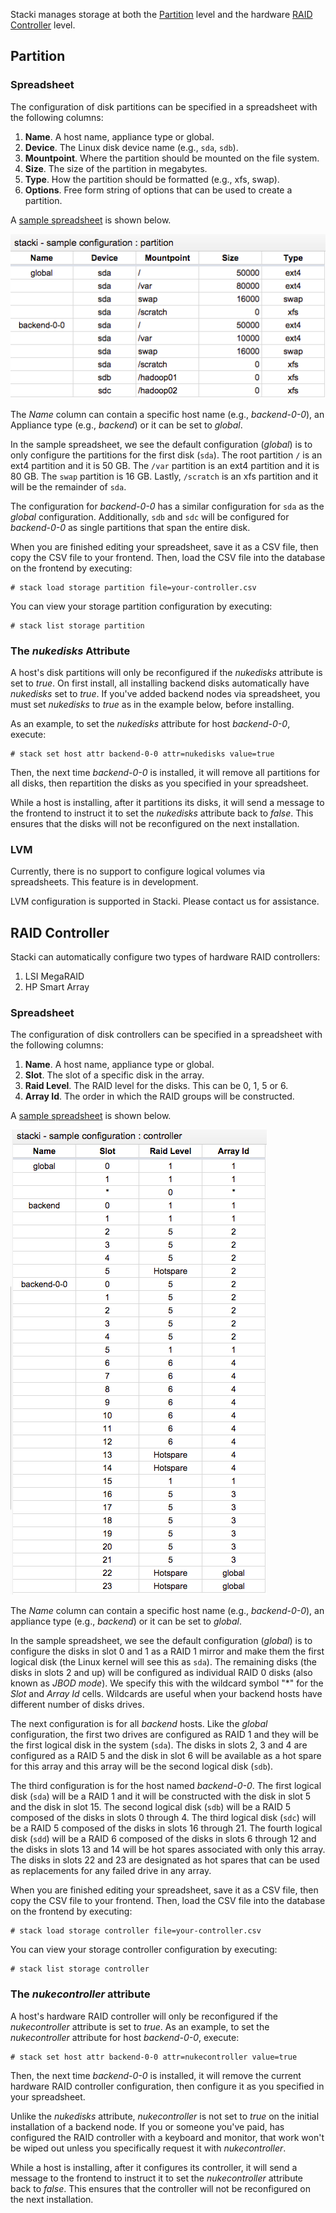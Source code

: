 Stacki manages storage at both the [Partition](#partition) level and the hardware
[RAID Controller](#raid-controller) level.

## Partition

### Spreadsheet
 
The configuration of disk partitions can be specified in a
spreadsheet with the following columns:
  
1. **Name**. A host name, appliance type or global. 
1. **Device**. The Linux disk device name (e.g., ``sda``, ``sdb``). 
1. **Mountpoint**. Where the partition should be mounted on the file system. 
1. **Size**. The size of the partition in megabytes. 
1. **Type**. How the partition should be formatted (e.g., xfs, swap).
1. **Options**. Free form string of options that can be used to create a partition.
 
A 
[sample spreadsheet](https://docs.google.com/spreadsheets/d/1nukh3bwcgwhxXn1czhDawog_-srlXgCy7arh2m71-so/edit?usp=sharing) 
is shown below. 

![](images/sample-partition-configuration-csv.png) 
 
The _Name_ column can contain a specific host name (e.g., _backend-0-0_), an
Appliance type (e.g., _backend_) or it can be set to _global_.  
 
In the sample spreadsheet, we see the default configuration (_global_) is to
only configure the partitions for the first disk (``sda``).
The root partition ``/`` is an ext4 partition and it is 50 GB.
The ``/var`` partition is an ext4 partition and it is 80 GB.
The ``swap`` partition is 16 GB.
Lastly, ``/scratch`` is an xfs partition and it will be the remainder of ``sda``.
 
The configuration for _backend-0-0_ has a similar configuration for ``sda`` as the _global_ configuration.
Additionally, ``sdb`` and ``sdc`` will be configured for _backend-0-0_ as single partitions that span the entire disk.

When you are finished editing your spreadsheet, save it as a CSV file, then copy the CSV file to your frontend.
Then, load the CSV file into the database on the frontend by executing:

``` 
# stack load storage partition file=your-controller.csv
```
 
You can view your storage partition configuration by executing:

```
# stack list storage partition
```

### The _nukedisks_ Attribute
 
A host's disk partitions will only be reconfigured if the _nukedisks_ attribute is set to _true_. On first install, all installing backend disks automatically have _nukedisks_ set to _true_. If you've added backend nodes via spreadsheet, you must set _nukedisks_ to _true_ as in the example below, before installing.

As an example, to set the _nukedisks_ attribute for host _backend-0-0_, execute:

``` 
# stack set host attr backend-0-0 attr=nukedisks value=true
```
 
Then, the next time _backend-0-0_ is installed, it will remove all partitions for all disks, then repartition the disks as you specified in your spreadsheet.
 
While a host is installing, after it partitions its disks, it will send a message to the frontend to instruct it to set the  _nukedisks_ attribute back to _false_.
This ensures that the disks will not be reconfigured on the next installation.

### LVM
 
Currently, there is no support to configure logical volumes via spreadsheets. This feature is in development.
 
LVM configuration is supported in Stacki. Please contact us for assistance.



## RAID Controller

Stacki can automatically configure two types of hardware RAID controllers:

1. LSI MegaRAID
2. HP Smart Array

### Spreadsheet

The configuration of disk controllers can be specified in a
spreadsheet with the following columns:
  
1. **Name**. A host name, appliance type or global.  
1. **Slot**. The slot of a specific disk in the array.  
1. **Raid Level**. The RAID level for the disks. This can be 0, 1, 5 or 6.  
1. **Array Id**. The order in which the RAID groups will be constructed.  
 
A
[sample spreadsheet](https://docs.google.com/spreadsheets/d/1C9XA1lNt15Ylnmq86bLoQ8Su_axByHH4IqCig30LVf4/pubhtml?gid=1529833735&single=true)
is shown below.

![](images/sample-controller-configuration-csv.png) 

The _Name_ column can contain a specific host name (e.g., _backend-0-0_), an
appliance type (e.g., _backend_) or it can be set to _global_.

In the sample spreadsheet, we see the default configuration (_global_) is to
configure the disks in slot 0 and 1 as a RAID 1 mirror and make them the
first logical disk (the Linux kernel will see this as ```sda```). 
The remaining disks (the disks in slots 2 and up) will be configured as individual RAID 0 disks (also known as _JBOD mode_). 
We specify this with the wildcard symbol "*" for the _Slot_ and _Array Id_ cells.
Wildcards are useful when your backend hosts have different number of disks drives.

The next configuration is for all _backend_ hosts.
Like the _global_ configuration, the first two drives are configured as RAID 1 and they will be the first logical disk in the system (```sda```).
The disks in slots 2, 3 and 4 are configured as a RAID 5 and the disk in slot 6 will be available as a hot spare for this array and this array will be the second logical disk (```sdb```).

The third configuration is for the host named _backend-0-0_.
The first logical disk (```sda```) will be a RAID 1 and it will be constructed with the disk in slot 5 and the disk in slot 15.
The second logical disk (```sdb```) will be a RAID 5 composed of the disks in slots 0 through 4.
The third logical disk (```sdc```) will be a RAID 5 composed of the disks in slots 16 through 21.
The fourth logical disk (```sdd```) will be a RAID 6 composed of the disks in slots 6 through 12 and the disks in slots 13 and 14 will be hot spares associated with only this array.
The disks in slots 22 and 23 are designated as hot spares that can be used as replacements for any failed drive in any array.

When you are finished editing your spreadsheet, save it as a CSV file, then copy the CSV file to your frontend.
Then, load the CSV file into the database on the frontend by executing:

```
# stack load storage controller file=your-controller.csv
```

You can view your storage controller configuration by executing:

```
# stack list storage controller
```

### The _nukecontroller_ attribute

A host's hardware RAID controller will only be reconfigured if the _nukecontroller_ attribute is set to _true_.
As an example, to set the _nukecontroller_ attribute for host _backend-0-0_, execute:

```
# stack set host attr backend-0-0 attr=nukecontroller value=true
```

Then, the next time _backend-0-0_ is installed, it will remove the current hardware RAID controller configuration, then configure it as you specified in your spreadsheet.

Unlike the _nukedisks_ attribute, _nukecontroller_ is not set to _true_ on the initial installation of a backend node. If you or someone you've paid, has configured the RAID controller with a keyboard and monitor, that work won't be wiped out unless you specifically request it with _nukecontroller_.

While a host is installing, after it configures its controller, it will send a message to the frontend to instruct it to set the  _nukecontroller_ attribute back to _false_.
This ensures that the controller will not be reconfigured on the next installation.

